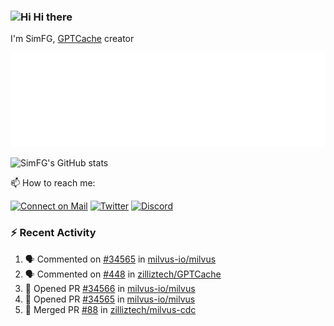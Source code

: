 ### <img src='https://qpluspicture.oss-cn-beijing.aliyuncs.com/6LjjQA/Hi.gif' alt='Hi' width="24"/> Hi there

I'm SimFG, [GPTCache](https://github.com/zilliztech/GPTCache) creator

![Metrics 👋](/metrics.plugin.followup.user.svg)

![SimFG's GitHub stats](https://github-readme-stats.vercel.app/api?username=SimFG&show_icons=true&theme=radical&count_private=true)

📫 How to reach me:

[![Connect on Mail](https://img.shields.io/badge/Ask%20me-anything-1abc9c.svg)](mailto:1142838399@qq.com)
[![Twitter](https://img.shields.io/twitter/follow/FogSim?style=social)](https://twitter.com/FogSim)
[![Discord](https://img.shields.io/discord/1092648432495251507?label=Discord&logo=discord)](https://discord.gg/Q8C6WEjSWV)

### :zap: Recent Activity

<!--START_SECTION:activity-->
1. 🗣 Commented on [#34565](https://github.com/milvus-io/milvus/issues/34565) in [milvus-io/milvus](https://github.com/milvus-io/milvus)
2. 🗣 Commented on [#448](https://github.com/zilliztech/GPTCache/issues/448) in [zilliztech/GPTCache](https://github.com/zilliztech/GPTCache)
3. 💪 Opened PR [#34566](https://github.com/milvus-io/milvus/pull/34566) in [milvus-io/milvus](https://github.com/milvus-io/milvus)
4. 💪 Opened PR [#34565](https://github.com/milvus-io/milvus/pull/34565) in [milvus-io/milvus](https://github.com/milvus-io/milvus)
5. 🎉 Merged PR [#88](https://github.com/zilliztech/milvus-cdc/pull/88) in [zilliztech/milvus-cdc](https://github.com/zilliztech/milvus-cdc)
<!--END_SECTION:activity-->

